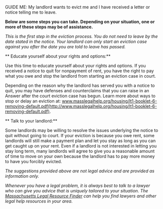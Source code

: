GUIDE ME: My landlord wants to evict me and I have received a letter or
notice telling me to leave.

**Below are some steps you can take.  Depending on your
situation, one or more of these steps may be of assistance.**

*This is the first step in the eviction process. You do not need to
leave by the date stated in the notice. Your landlord can only start an
eviction case against you after the date you are told to leave has
passed.*

** Educate yourself about your rights and options:**

Use this time to educate yourself about your rights and options. If you
received a notice to quit for nonpayment of rent, you have the right to
pay what you owe and stop the landlord from starting an eviction case in
court.

Depending on the reason why the landlord has served you with a notice to
quit, you may have defenses and counterclaims that you can raise in an
Answer after the court eviction case has begun. Learn more about ways to
stop or delay an eviction at:
www.masslegalhelp.org/housing/lt1-booklet-6-removing-default.pdf(http://www.masslegalhelp.org/housing/lt1-booklet-6-removing-default.pdf).

** Talk to your landlord:**

Some landlords may be willing to resolve the issues underlying the
notice to quit without going to court. If your eviction is because you
owe rent, some landlords will still make a payment plan and let you stay
as long as you can get caught up on your rent. Even if a landlord is not
interested in letting you stay long term, many landlords will agree to
give you a reasonable amount of time to move on your own because the
landlord has to pay more money to have you forcibly evicted.

*The suggestions provided above are not legal advice and are provided as
information only.*

*Whenever you have a legal problem, it is always best to talk to a
lawyer who can give you advice that is uniquely tailored to your
situation. The [Massachusetts Legal Resource Finder](https://masslrf.org/) can
help you find lawyers and other legal help resources in your area.*
